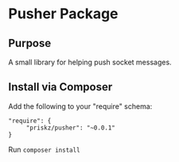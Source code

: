 # Pusher Package

## Purpose

A small library for helping push socket messages.

## Install via Composer

Add the following to your "require" schema:

```
"require": {
     "priskz/pusher": "~0.0.1"
}
```

Run ```composer install```